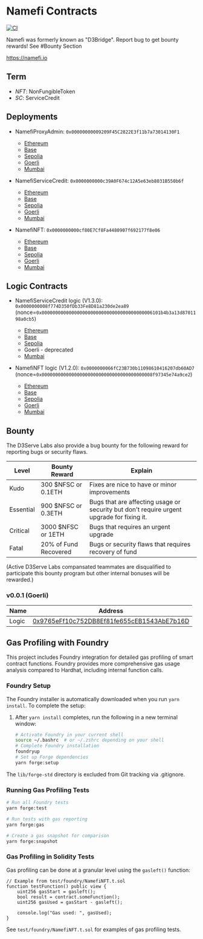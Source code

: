 # Namefi Contracts

[![CI](https://github.com/d3servelabs/namefi-contracts/actions/workflows/ci.yml/badge.svg)](https://github.com/d3servelabs/namefi-contracts/actions/workflows/ci.yml)

Namefi was formerly known as "D3Bridge". Report bug to get bounty rewards! See #Bounty Section

https://namefi.io

## Term
- *NFT*: NonFungibleToken
- *SC*: ServiceCredit
## Deployments

- NamefiProxyAdmin: `0x00000000009209F45C2822E3f11b7a73014130F1`
    - [Ethereum](https://etherscan.io/address/0x00000000009209f45c2822e3f11b7a73014130f1) 
    - [Base](https://basescan.org/address/0x00000000009209f45c2822e3f11b7a73014130f1) 
    - [Sepolia](https://sepolia.etherscan.io/address/0x00000000009209f45c2822e3f11b7a73014130f1)
    - [Goerli](https://goerli.etherscan.io/address/0x00000000009209f45c2822e3f11b7a73014130f1)
    - [Mumbai](https://mumbai.polygonscan.com/address/0x00000000009209f45c2822e3f11b7a73014130f1)

- NamefiServiceCredit: `0x0000000000c39A0F674c12A5e63eb8031B550b6f`
    - [Ethereum](https://etherscan.io/address/0x0000000000c39A0F674c12A5e63eb8031B550b6f)
    - [Base](https://basescan.org/address/0x0000000000c39A0F674c12A5e63eb8031B550b6f) 
    - [Sepolia](https://sepolia.etherscan.io/address/0x0000000000c39A0F674c12A5e63eb8031B550b6f)
    - [Goerli](https://Goerli.etherscan.io/address/0x0000000000c39A0F674c12A5e63eb8031B550b6f)
    - [Mumbai](https://mumbai.polygonscan.com/address/0x0000000000c39A0F674c12A5e63eb8031B550b6f)

- NamefiNFT: `0x0000000000cf80E7Cf8Fa4480907f692177f8e06`
    - [Ethereum](https://etherscan.io/address/0x0000000000cf80E7Cf8Fa4480907f692177f8e06)
    - [Base](https://basescan.org/address/0x0000000000cf80E7Cf8Fa4480907f692177f8e06) 
    - [Sepolia](https://sepolia.etherscan.io/address/0x0000000000cf80E7Cf8Fa4480907f692177f8e06)
    - [Goerli](https://Goerli.etherscan.io/address/0x0000000000cf80E7Cf8Fa4480907f692177f8e06)
    - [Mumbai](https://mumbai.polygonscan.com/address/0x0000000000cf80E7Cf8Fa4480907f692177f8e06)

## Logic Contracts
- NamefiServiceCredit logic (V1.3.0): `0x0000000008f774D350fDb33Fe8D81a230de2ea89` (nonce=`0x00000000000000000000000000000000000000006101b4b3a13d8701198a0cb5`)
    - [Ethereum](https://etherscan.io/address/0x0000000008f774D350fDb33Fe8D81a230de2ea89)
    - [Base](https://basescan.org/address/0x0000000008f774D350fDb33Fe8D81a230de2ea89) 
    - [Sepolia](https://sepolia.etherscan.io/address/0x0000000008f774D350fDb33Fe8D81a230de2ea89)
    - Goerli - deprecated
    - [Mumbai](https://mumbai.polygonscan.com/address/0x0000000008f774D350fDb33Fe8D81a230de2ea89)

- NamefiNFT logic (V1.2.0): `0x0000000066fC23B730b11098610416207db60AD7` (nonce=`0x00000000000000000000000000000000000000008f97345e74a9ce2`)
    - [Ethereum](https://etherscan.io/address/0x0000000066fC23B730b11098610416207db60AD7)
    - [Base](https://basescan.org/address/0x0000000066fC23B730b11098610416207db60AD7) 
    - [Sepolia](https://sepolia.etherscan.io/address/0x0000000066fC23B730b11098610416207db60AD7)
    - [Goerli](https://Goerli.etherscan.io/address/0x0000000066fC23B730b11098610416207db60AD7)
    - [Mumbai](https://mumbai.polygonscan.com/address/0x0000000066fC23B730b11098610416207db60AD7)

## Bounty

The D3Serve Labs also provide a bug bounty for the following 
reward for reporting bugs or security flaws. 

|  Level              | Bounty Reward                        | Explain  |
| ---------------------- | ------------------------------------ | -------- |
| Kudo                  | 300 $NFSC or 0.1ETH                              | Fixes are nice to have or minor improvements |
| Essential                 | 900 $NFSC or 0.3ETH                              | Bugs that are affecting usage or security but don't require urgent upgrade for fixing it.  |
| Critical               | 3000 $NFSC or 1ETH                                 | Bugs that requires an urgent upgrade |
| Fatal      | 20% of Fund Recovered | Bugs or security flaws that requires recovery of fund |

(Active D3Serve Labs compansated teammates are disqualified to participate this bounty program but other internal bonuses will be rewarded.)

### v0.0.1 (Goerli)
| Name       | Address |
| ---------- | ------- |
| Logic     | [0x9765eFf10c752DB8Ef81fe655cEB1543AbE7b16D](https://goerli.etherscan.io/address/0x9765eFf10c752DB8Ef81fe655cEB1543AbE7b16D#writeContract) |

## Gas Profiling with Foundry

This project includes Foundry integration for detailed gas profiling of smart contract functions. Foundry provides more comprehensive gas usage analysis compared to Hardhat, including internal function calls.

### Foundry Setup

The Foundry installer is automatically downloaded when you run `yarn install`. To complete the setup:

1. After `yarn install` completes, run the following in a new terminal window:
   ```bash
   # Activate Foundry in your current shell
   source ~/.bashrc  # or ~/.zshrc depending on your shell
   # Complete Foundry installation
   foundryup
   # Set up Forge dependencies
   yarn forge:setup
   ```

The `lib/forge-std` directory is excluded from Git tracking via .gitignore.

### Running Gas Profiling Tests

```bash
# Run all Foundry tests
yarn forge:test

# Run tests with gas reporting
yarn forge:gas

# Create a gas snapshot for comparison
yarn forge:snapshot
```

### Gas Profiling in Solidity Tests

Gas profiling can be done at a granular level using the `gasleft()` function:

```solidity
// Example from test/foundry/NamefiNFT.t.sol
function testFunction() public view {
    uint256 gasStart = gasleft();
    bool result = contract.someFunction();
    uint256 gasUsed = gasStart - gasleft();
    
    console.log("Gas used: ", gasUsed);
}
```

See `test/foundry/NamefiNFT.t.sol` for examples of gas profiling tests.

